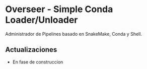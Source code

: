 # Overseer - Simple Conda Loader/Unloader
Administrador de Pipelines basado en SnakeMake, Conda y Shell.

## Actualizaciones

- En fase de construccion
